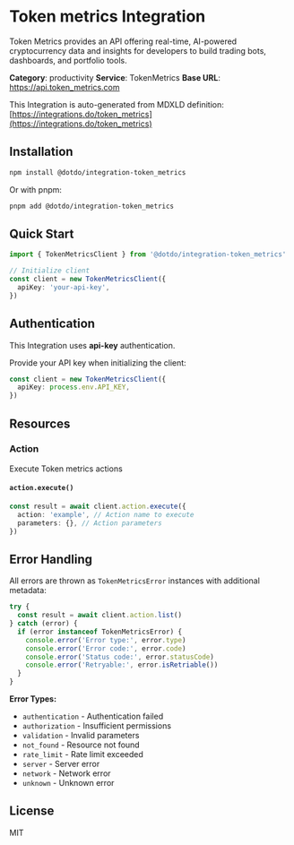 # Token metrics Integration

Token Metrics provides an API offering real-time, AI-powered cryptocurrency data and insights for developers to build trading bots, dashboards, and portfolio tools.

**Category**: productivity
**Service**: TokenMetrics
**Base URL**: https://api.token_metrics.com

This Integration is auto-generated from MDXLD definition: [https://integrations.do/token_metrics](https://integrations.do/token_metrics)

## Installation

```bash
npm install @dotdo/integration-token_metrics
```

Or with pnpm:

```bash
pnpm add @dotdo/integration-token_metrics
```

## Quick Start

```typescript
import { TokenMetricsClient } from '@dotdo/integration-token_metrics'

// Initialize client
const client = new TokenMetricsClient({
  apiKey: 'your-api-key',
})
```

## Authentication

This Integration uses **api-key** authentication.

Provide your API key when initializing the client:

```typescript
const client = new TokenMetricsClient({
  apiKey: process.env.API_KEY,
})
```

## Resources

### Action

Execute Token metrics actions

#### `action.execute()`

```typescript
const result = await client.action.execute({
  action: 'example', // Action name to execute
  parameters: {}, // Action parameters
})
```

## Error Handling

All errors are thrown as `TokenMetricsError` instances with additional metadata:

```typescript
try {
  const result = await client.action.list()
} catch (error) {
  if (error instanceof TokenMetricsError) {
    console.error('Error type:', error.type)
    console.error('Error code:', error.code)
    console.error('Status code:', error.statusCode)
    console.error('Retryable:', error.isRetriable())
  }
}
```

**Error Types:**

- `authentication` - Authentication failed
- `authorization` - Insufficient permissions
- `validation` - Invalid parameters
- `not_found` - Resource not found
- `rate_limit` - Rate limit exceeded
- `server` - Server error
- `network` - Network error
- `unknown` - Unknown error

## License

MIT
